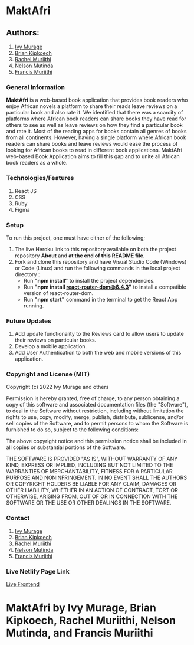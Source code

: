 # MaktAfri
## Authors:
1. [Ivy Murage](https://github.com/Murage-Ivy)
2. [Brian Kipkoech](https://github.com/brianinq)
3. [Rachel Muriithi](https://github.com/RachaelMuriithi)
4. [Nelson Mutinda](https://github.com/nelsonmutindamwanzia)
5. [Francis Muriithi](https://github.com/Francis-Muriithi)

### General Information
**MaktAfri** is a web-based book application that provides book readers who enjoy African novels a platform to share their reads leave reviews on a particular book and also rate it. We identified that there was a scarcity of platforms where African book readers can share books they have read for others to see as well as leave reviews on how they find a particular book and rate it. Most of the reading apps for books contain all genres of books from all continents. However, having a single platform where African book readers can share books and leave reviews would ease the process of looking for African books to read in different book applications. MaktAfri web-based Book Application aims to fill this gap and to unite all  African book readers as a whole.

### Technologies/Features 
1. React JS
2. CSS 
3. Ruby
4. Figma

### Setup
To run this project, one must have either of the following;
1. The live Heroku link to this repository available on both the project repository **About** and **at the end of this README file**.
2. Fork and clone this repository and have Visual Studio Code (Windows) or Code (Linux) and run the following commands in the local project directory :
    * Run __"npm install"__ to install the project dependencies.
    * Run __"npm install react-router-dom@6.4.3"__ to install a compatible version of react-router-dom.
    * Run __"npm start"__ command in the terminal to get the React App running.

### Future Updates
1. Add update functionality to the Reviews card to allow users to update their reviews on particular books.
2. Develop a mobile application.
3. Add User Authentication to both the web and mobile versions of this application.

### Copyright and License (MIT)

Copyright (c) 2022 Ivy Murage and others

Permission is hereby granted, free of charge, to any person obtaining
a copy of this software and associated documentation files (the
"Software"), to deal in the Software without restriction, including
without limitation the rights to use, copy, modify, merge, publish,
distribute, sublicense, and/or sell copies of the Software, and to
permit persons to whom the Software is furnished to do so, subject to
the following conditions:

The above copyright notice and this permission notice shall be
included in all copies or substantial portions of the Software.

THE SOFTWARE IS PROVIDED "AS IS", WITHOUT WARRANTY OF ANY KIND,
EXPRESS OR IMPLIED, INCLUDING BUT NOT LIMITED TO THE WARRANTIES OF
MERCHANTABILITY, FITNESS FOR A PARTICULAR PURPOSE AND
NONINFRINGEMENT. IN NO EVENT SHALL THE AUTHORS OR COPYRIGHT HOLDERS BE
LIABLE FOR ANY CLAIM, DAMAGES OR OTHER LIABILITY, WHETHER IN AN ACTION
OF CONTRACT, TORT OR OTHERWISE, ARISING FROM, OUT OF OR IN CONNECTION
WITH THE SOFTWARE OR THE USE OR OTHER DEALINGS IN THE SOFTWARE.
### Contact
1. [Ivy Murage](https://github.com/Murage-Ivy)
2. [Brian Kipkoech](https://github.com/brianinq)
3. [Rachel Muriithi](https://github.com/RachaelMuriithi)
4. [Nelson Mutinda](https://github.com/nelsonmutindamwanzia)
5. [Francis Muriithi](https://github.com/Francis-Muriithi)
### Live Netlify Page Link
[Live Frontend](https://maktafri.netlify.app/)
# MaktAfri by Ivy Murage, Brian Kipkoech, Rachel Muriithi, Nelson Mutinda, and Francis Muriithi